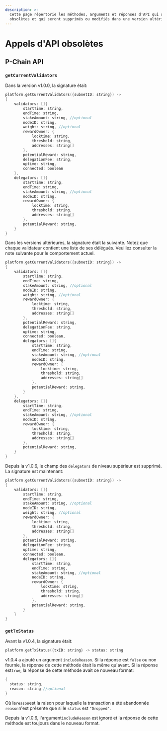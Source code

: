 ```yaml
---
description: >-
  Cette page répertorie les méthodes, arguments et réponses d'API qui sont
  obsolètes et qui seront supprimés ou modifiés dans une version ultérieure.
---
```


# Appels d'API obsolètes

## P-Chain API

### `getCurrentValidators`

Dans la version v1.0.0, la signature était:

```cpp
platform.getCurrentValidators({subnetID: string}) ->
{
    validators: []{
        startTime: string,
        endTime: string,
        stakeAmount: string, //optional
        nodeID: string,
        weight: string, //optional
        rewardOwner: {
            locktime: string,
            threshold: string,
            addresses: string[]
        },
        potentialReward: string,
        delegationFee: string,
        uptime: string,
        connected: boolean
    },
    delegators: []{
        startTime: string,
        endTime: string,
        stakeAmount: string, //optional
        nodeID: string,
        rewardOwner: {
            locktime: string,
            threshold: string,
            addresses: string[]
        },
        potentialReward: string,
    }
}
```

Dans les versions ultérieures, la signature était la suivante. Notez que chaque validateur contient une liste de ses délégués. Veuillez consulter la note suivante pour le comportement actuel.

```cpp
platform.getCurrentValidators({subnetID: string}) ->
{
    validators: []{
        startTime: string,
        endTime: string,
        stakeAmount: string, //optional
        nodeID: string,
        weight: string, //optional
        rewardOwner: {
            locktime: string,
            threshold: string,
            addresses: string[]
        },
        potentialReward: string,
        delegationFee: string,
        uptime: string,
        connected: boolean,
        delegators: []{
            startTime: string,
            endTime: string,
            stakeAmount: string, //optional
            nodeID: string,
            rewardOwner: {
                locktime: string,
                threshold: string,
                addresses: string[]
            },
            potentialReward: string,
        }
    },
    delegators: []{
        startTime: string,
        endTime: string,
        stakeAmount: string, //optional
        nodeID: string,
        rewardOwner: {
            locktime: string,
            threshold: string,
            addresses: string[]
        },
        potentialReward: string,
    }
}
```

Depuis la v1.0.6, le champ des `delegators` de niveau supérieur est supprimé. La signature est maintenant:

```cpp
platform.getCurrentValidators({subnetID: string}) ->
{
    validators: []{
        startTime: string,
        endTime: string,
        stakeAmount: string, //optional
        nodeID: string,
        weight: string, //optional
        rewardOwner: {
            locktime: string,
            threshold: string,
            addresses: string[]
        },
        potentialReward: string,
        delegationFee: string,
        uptime: string,
        connected: boolean,
        delegators: []{
            startTime: string,
            endTime: string,
            stakeAmount: string, //optional
            nodeID: string,
            rewardOwner: {
                locktime: string,
                threshold: string,
                addresses: string[]
            },
            potentialReward: string,
        }
    }
}
```

### `getTxStatus`

Avant la v1.0.4, la signature était:

```cpp
platform.getTxStatus({txID: string} -> status: string
```

v1.0.4 a ajouté un argument `includeReason`. Si la réponse est `false` ou non fournie, la réponse de cette méthode était la même qu'avant. Si la réponse est`true`, la réponse de cette méthode avait ce nouveau format:

```cpp
{
  status: string,
  reason: string //optional
}
```

Où la`reason`est la raison pour laquelle la transaction a été abandonnée `reason`n'est présente que si le `status` est `"Dropped"`.

Depuis la v1.0.6, l'argument`includeReason` est ignoré et la réponse de cette méthode est toujours dans le nouveau format.

